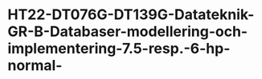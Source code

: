 # HT22-DT076G-DT139G-Datateknik-GR-B-Databaser-modellering-och-implementering-7.5-resp.-6-hp-normal-